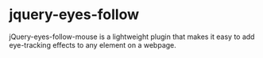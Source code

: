 # jquery-eyes-follow
jQuery-eyes-follow-mouse is a lightweight plugin that makes it easy to add eye-tracking effects to any element on a webpage.
